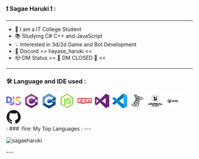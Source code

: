### :exclamation: Sagae Haruki :exclamation: :
---
- :memo: I am a IT College Student
- :books: Studying C# C++ and JavaScript
- :bulb: Interested in 3d/2d Game and Bot Development
- :no_bell: Discord >> hayase_haruki << 
- :mailbox_closed: DM Status >> :no_entry_sign: DM CLOSED :no_entry_sign: <<
---
### :hammer_and_wrench: Language and IDE used :

<div id="badges">
  <img src = "https://github.com/devicons/devicon/blob/master/icons/discordjs/discordjs-original.svg" title="DiscordJS" width="40" height="40"/>&nbsp;
  <img src = "https://github.com/devicons/devicon/blob/master/icons/csharp/csharp-original.svg" title="CSharp" width="40" height="40"/>&nbsp;
  <img src = "https://github.com/devicons/devicon/blob/master/icons/cplusplus/cplusplus-original.svg" title="CPlusPlus" width="40" height="40"/>&nbsp;
  <img src = "https://github.com/devicons/devicon/blob/master/icons/nodejs/nodejs-original.svg" title="NodeJS" width="40" height="40"/>&nbsp;
  <img src = "https://github.com/devicons/devicon/blob/master/icons/npm/npm-original-wordmark.svg" title="NPM" width="40" height="40"/>&nbsp;
  <img src = "https://github.com/devicons/devicon/blob/master/icons/visualstudio/visualstudio-plain.svg" title="VStudio" width="40" height="40"/>&nbsp;
  <img src = "https://github.com/devicons/devicon/blob/master/icons/vscode/vscode-original.svg" title="VSCode" width="40" height="40"/>&nbsp;
  <img src = "https://github.com/devicons/devicon/blob/master/icons/microsoftsqlserver/microsoftsqlserver-plain.svg" title="MSSql" width="40" height="40"/>&nbsp;
  <img src = "https://github.com/devicons/devicon/blob/master/icons/unrealengine/unrealengine-original-wordmark.svg" title="UE" width="40" height="40"/>&nbsp;
  <img src = "https://github.com/devicons/devicon/blob/master/icons/unity/unity-original-wordmark.svg" title="Unity" width="40" height="40"/>&nbsp;
  <img src = "https://github.com/devicons/devicon/blob/master/icons/github/github-original.svg" title="Github" width="40" height="40"/>&nbsp;
</div>
:
### :fire: My Top Languages :
---
<p><img align="center" src="https://github-readme-stats.vercel.app/api/top-langs?username=sagaeharuki&show_icons=true&locale=en&layout=compact" alt="sagaeharuki" /></p>
---

